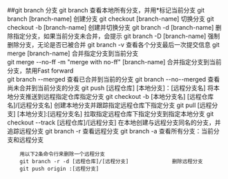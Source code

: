 ##git branch	分支
		git branch 											查看本地所有分支，并用*标记当前分支
		git branch [branch-name]							创建分支
		git checkout [branch-name]							切换分支
		git checkout -b [branch-name]						创建并切换分支
		git branch -d [branch-name]							删除指定分支，如果当前分支未合并，会提示
		git branch -D [branch-name]							强制删除分支，无论是否已被合并
		git branch -v										查看各个分支最后一次提交信息
		git merge [branch-name]								合并指定分支到当前分支  
		git merge --no-ff -m "merge with no-ff" [branch-name] 合并指定分支到当前分支，禁用Fast forward         
		git branch --merged									查看已合并到当前的分支
		git branch --no--merged								查看尚未合并到当前分支的分支
		git push [远程仓库]	[本地分支]：[远程分支名]			将本地分支推送到远程指定仓库指定分支
		git checkout -b [本地分支名] [远程仓库名]/[远程分支名]  创建本地分支并跟踪指定远程仓库下指定分支
		git pull [远程分支] [本地分支]:[远程分支名]				拉取指定远程仓库下指定分支到指定本地分支
		git checkout --track [远程仓库]/[远程分支]			在本地创建与远程分支同名的分支，并追踪远程分支 
		git branch -r										查看远程分支
		git branch -a										查看所有分支：当前分支和远程分支

		用以下2条命令行来删除一个远程分支
		git branch -r -d [远程仓库]/[远程分支]				删除远程分支
    	git push origin :[远程分支]  
				
		
		


